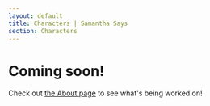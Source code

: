```yaml
---
layout: default
title: Characters | Samantha Says
section: Characters
---
```


<h1>Coming soon!</h1>

Check out <a href="about">the About page</a> to see what's being worked on!